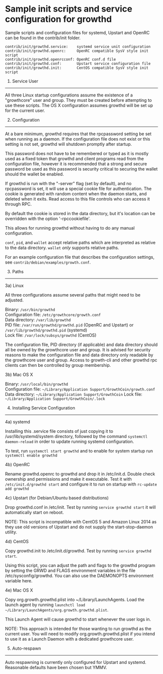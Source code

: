 Sample init scripts and service configuration for growthd
==========================================================

Sample scripts and configuration files for systemd, Upstart and OpenRC
can be found in the contrib/init folder.

    contrib/init/growthd.service:    systemd service unit configuration
    contrib/init/growthd.openrc:     OpenRC compatible SysV style init script
    contrib/init/growthd.openrcconf: OpenRC conf.d file
    contrib/init/growthd.conf:       Upstart service configuration file
    contrib/init/growthd.init:       CentOS compatible SysV style init script

1. Service User
---------------------------------

All three Linux startup configurations assume the existence of a "growthcore" user
and group.  They must be created before attempting to use these scripts.
The OS X configuration assumes growthd will be set up for the current user.

2. Configuration
---------------------------------

At a bare minimum, growthd requires that the rpcpassword setting be set
when running as a daemon.  If the configuration file does not exist or this
setting is not set, growthd will shutdown promptly after startup.

This password does not have to be remembered or typed as it is mostly used
as a fixed token that growthd and client programs read from the configuration
file, however it is recommended that a strong and secure password be used
as this password is security critical to securing the wallet should the
wallet be enabled.

If growthd is run with the "-server" flag (set by default), and no rpcpassword is set,
it will use a special cookie file for authentication. The cookie is generated with random
content when the daemon starts, and deleted when it exits. Read access to this file
controls who can access it through RPC.

By default the cookie is stored in the data directory, but it's location can be overridden
with the option '-rpccookiefile'.

This allows for running growthd without having to do any manual configuration.

`conf`, `pid`, and `wallet` accept relative paths which are interpreted as
relative to the data directory. `wallet` *only* supports relative paths.

For an example configuration file that describes the configuration settings,
see `contrib/debian/examples/growth.conf`.

3. Paths
---------------------------------

3a) Linux

All three configurations assume several paths that might need to be adjusted.

Binary:              `/usr/bin/growthd`  
Configuration file:  `/etc/growthcore/growth.conf`  
Data directory:      `/var/lib/growthd`  
PID file:            `/var/run/growthd/growthd.pid` (OpenRC and Upstart) or `/var/lib/growthd/growthd.pid` (systemd)  
Lock file:           `/var/lock/subsys/growthd` (CentOS)  

The configuration file, PID directory (if applicable) and data directory
should all be owned by the growthcore user and group.  It is advised for security
reasons to make the configuration file and data directory only readable by the
growthcore user and group.  Access to growth-cli and other growthd rpc clients
can then be controlled by group membership.

3b) Mac OS X

Binary:              `/usr/local/bin/growthd`  
Configuration file:  `~/Library/Application Support/GrowthCoin/growth.conf`  
Data directory:      `~/Library/Application Support/GrowthCoin`
Lock file:           `~/Library/Application Support/GrowthCoin/.lock`

4. Installing Service Configuration
-----------------------------------

4a) systemd

Installing this .service file consists of just copying it to
/usr/lib/systemd/system directory, followed by the command
`systemctl daemon-reload` in order to update running systemd configuration.

To test, run `systemctl start growthd` and to enable for system startup run
`systemctl enable growthd`

4b) OpenRC

Rename growthd.openrc to growthd and drop it in /etc/init.d.  Double
check ownership and permissions and make it executable.  Test it with
`/etc/init.d/growthd start` and configure it to run on startup with
`rc-update add growthd`

4c) Upstart (for Debian/Ubuntu based distributions)

Drop growthd.conf in /etc/init.  Test by running `service growthd start`
it will automatically start on reboot.

NOTE: This script is incompatible with CentOS 5 and Amazon Linux 2014 as they
use old versions of Upstart and do not supply the start-stop-daemon utility.

4d) CentOS

Copy growthd.init to /etc/init.d/growthd. Test by running `service growthd start`.

Using this script, you can adjust the path and flags to the growthd program by
setting the GRWD and FLAGS environment variables in the file
/etc/sysconfig/growthd. You can also use the DAEMONOPTS environment variable here.

4e) Mac OS X

Copy org.growth.growthd.plist into ~/Library/LaunchAgents. Load the launch agent by
running `launchctl load ~/Library/LaunchAgents/org.growth.growthd.plist`.

This Launch Agent will cause growthd to start whenever the user logs in.

NOTE: This approach is intended for those wanting to run growthd as the current user.
You will need to modify org.growth.growthd.plist if you intend to use it as a
Launch Daemon with a dedicated growthcore user.

5. Auto-respawn
-----------------------------------

Auto respawning is currently only configured for Upstart and systemd.
Reasonable defaults have been chosen but YMMV.
